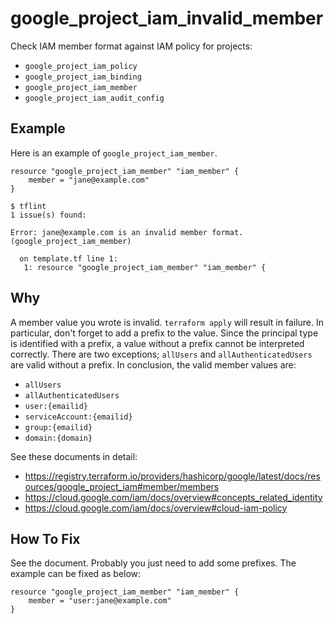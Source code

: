 # google_project_iam_invalid_member

Check IAM member format against IAM policy for projects:

- `google_project_iam_policy`
- `google_project_iam_binding`
- `google_project_iam_member`
- `google_project_iam_audit_config`

## Example

Here is an example of `google_project_iam_member`.

```hcl
resource "google_project_iam_member" "iam_member" {
	member = "jane@example.com"
}
```

```
$ tflint
1 issue(s) found:

Error: jane@example.com is an invalid member format. (google_project_iam_member)

  on template.tf line 1:
   1: resource "google_project_iam_member" "iam_member" {

```

## Why

A member value you wrote is invalid. `terraform apply` will result in failure.
In particular, don't forget to add a prefix to the value. Since the principal type is identified with a prefix, a value without a prefix cannot be interpreted correctly. There are two exceptions; `allUsers` and `allAuthenticatedUsers` are valid without a prefix. In conclusion, the valid member values are:

- `allUsers`
- `allAuthenticatedUsers`
- `user:{emailid}`
- `serviceAccount:{emailid}`
- `group:{emailid}`
- `domain:{domain}`

See these documents in detail:

 - https://registry.terraform.io/providers/hashicorp/google/latest/docs/resources/google_project_iam#member/members
 - https://cloud.google.com/iam/docs/overview#concepts_related_identity
 - https://cloud.google.com/iam/docs/overview#cloud-iam-policy

## How To Fix

See the document. Probably you just need to add some prefixes. The example can be fixed as below:

```hcl
resource "google_project_iam_member" "iam_member" {
	member = "user:jane@example.com"
}
```
